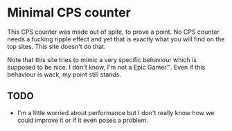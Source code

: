 # Minimal CPS counter
This CPS counter was made out of spite, to prove a point. No CPS
counter needs a fucking ripple effect and yet that is exactly what you
will find on the top sites. This site doesn't do that.

Note that this site tries to mimic a very specific behaviour which is
supposed to be nice. I don't know, I'm not a Epic Gamer™. Even if this
behaviour is wack, my point still stands.

## TODO
* I'm a little worried about performance but I don't really know how
  we could improve it or if it even poses a problem.

<!-- vim set:ft=markdown:et:ts=2:ff=unix: -->
